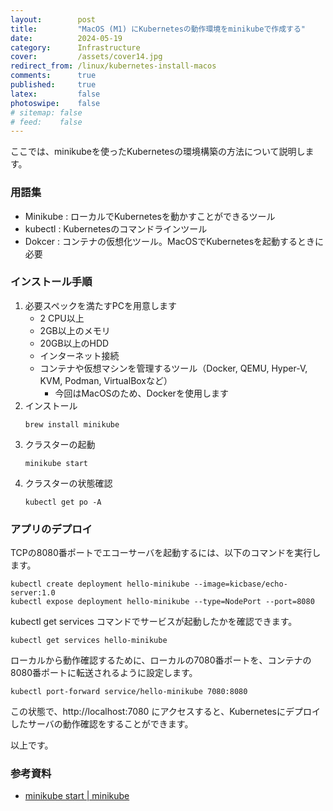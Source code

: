 ```yaml
---
layout:        post
title:         "MacOS (M1) にKubernetesの動作環境をminikubeで作成する"
date:          2024-05-19
category:      Infrastructure
cover:         /assets/cover14.jpg
redirect_from: /linux/kubernetes-install-macos
comments:      true
published:     true
latex:         false
photoswipe:    false
# sitemap: false
# feed:    false
---
```


ここでは、minikubeを使ったKubernetesの環境構築の方法について説明します。


### 用語集

- Minikube : ローカルでKubernetesを動かすことができるツール
- kubectl : Kubernetesのコマンドラインツール
- Dokcer : コンテナの仮想化ツール。MacOSでKubernetesを起動するときに必要


### インストール手順

1. 必要スペックを満たすPCを用意します
    - 2 CPU以上
    - 2GB以上のメモリ
    - 20GB以上のHDD
    - インターネット接続
    - コンテナや仮想マシンを管理するツール（Docker, QEMU, Hyper-V, KVM, Podman, VirtualBoxなど）
        - 今回はMacOSのため、Dockerを使用します
2. インストール
    ```
    brew install minikube
    ```
3. クラスターの起動
    ```
    minikube start
    ```
4. クラスターの状態確認
    ```
    kubectl get po -A
    ```

### アプリのデプロイ

TCPの8080番ポートでエコーサーバを起動するには、以下のコマンドを実行します。

```
kubectl create deployment hello-minikube --image=kicbase/echo-server:1.0
kubectl expose deployment hello-minikube --type=NodePort --port=8080
```

kubectl get services コマンドでサービスが起動したかを確認できます。

```
kubectl get services hello-minikube
```

ローカルから動作確認するために、ローカルの7080番ポートを、コンテナの8080番ポートに転送されるように設定します。
```
kubectl port-forward service/hello-minikube 7080:8080
```

この状態で、http://localhost:7080 にアクセスすると、Kubernetesにデプロイしたサーバの動作確認をすることができます。

以上です。



### 参考資料

- [minikube start \| minikube](https://minikube.sigs.k8s.io/docs/start/)
